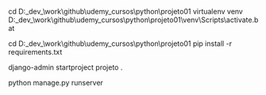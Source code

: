 cd D:\_dev_\work\github\udemy_cursos\python\projeto01
virtualenv venv
D:\_dev_\work\github\udemy_cursos\python\projeto01\venv\Scripts\activate.bat

cd D:\_dev_\work\github\udemy_cursos\python\projeto01
pip install -r requirements.txt

django-admin startproject projeto .

python manage.py runserver